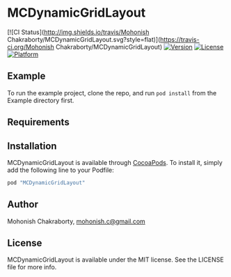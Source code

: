 # MCDynamicGridLayout

[![CI Status](http://img.shields.io/travis/Mohonish Chakraborty/MCDynamicGridLayout.svg?style=flat)](https://travis-ci.org/Mohonish Chakraborty/MCDynamicGridLayout)
[![Version](https://img.shields.io/cocoapods/v/MCDynamicGridLayout.svg?style=flat)](http://cocoapods.org/pods/MCDynamicGridLayout)
[![License](https://img.shields.io/cocoapods/l/MCDynamicGridLayout.svg?style=flat)](http://cocoapods.org/pods/MCDynamicGridLayout)
[![Platform](https://img.shields.io/cocoapods/p/MCDynamicGridLayout.svg?style=flat)](http://cocoapods.org/pods/MCDynamicGridLayout)

## Example

To run the example project, clone the repo, and run `pod install` from the Example directory first.

## Requirements

## Installation

MCDynamicGridLayout is available through [CocoaPods](http://cocoapods.org). To install
it, simply add the following line to your Podfile:

```ruby
pod "MCDynamicGridLayout"
```

## Author

Mohonish Chakraborty, mohonish.c@gmail.com

## License

MCDynamicGridLayout is available under the MIT license. See the LICENSE file for more info.
